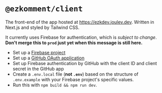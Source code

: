 # `@ezkomment/client`

The front-end of the app hosted at https://ezkdev.joulev.dev. Written in Next.js and styled by Tailwind CSS.

It currently uses Firebase for authentication, which is _subject to change_. **Don't merge this to `prod` just yet when this message is still here.**

- Set up a [Firebase project](https://firebase.google.com)
- Set up a [GitHub OAuth application](https://github.com/settings/developers)
- Set up Firebase authentication by GitHub with the client ID and client secret in the GitHub app
- Create a `.env.local` file (**not `.env`**) based on the structure of `.env.example` with your
  Firebase project's specific values.
- Run this with `npm build && npm run dev`.
